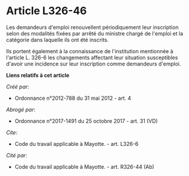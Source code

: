 # Article L326-46

Les demandeurs d'emploi renouvellent périodiquement leur inscription selon des modalités fixées par arrêté du ministre chargé
de l'emploi et la catégorie dans laquelle ils ont été inscrits. 

Ils portent également à la connaissance de l'institution mentionnée à l'article L. 326-6 les changements affectant leur
situation susceptibles d'avoir une incidence sur leur inscription comme demandeurs d'emploi.

**Liens relatifs à cet article**

_Créé par_:

  - Ordonnance n°2012-788 du 31 mai 2012 - art. 4

_Abrogé par_:

  - Ordonnance n°2017-1491 du 25 octobre 2017 - art. 31 (VD)

_Cite_:

  - Code du travail applicable à Mayotte. - art. L326-6

_Cité par_:

  - Code du travail applicable à Mayotte. - art. R326-44 (Ab)

